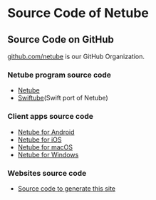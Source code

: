 # Source Code of Netube

## Source Code on GitHub
[github.com/netube](https://github.com/netube) is our GitHub Organization.  

### Netube program source code
- [Netube](https://github.com/netube/netube)  
- [Swiftube](https://github.com/netube/swiftube)(Swift port of Netube)  

### Client apps source code
- [Netube for Android](https://github.com/netube/netube-android)  
- [Netube for iOS](https://github.com/netube/netube-ios)  
- [Netube for macOS](https://github.com/netube/netube-macosx)  
- [Netube for Windows](https://github.com/netube/netube-windows)  

### Websites source code  
- [Source code to generate this site](https://github.com/netube/website)  
